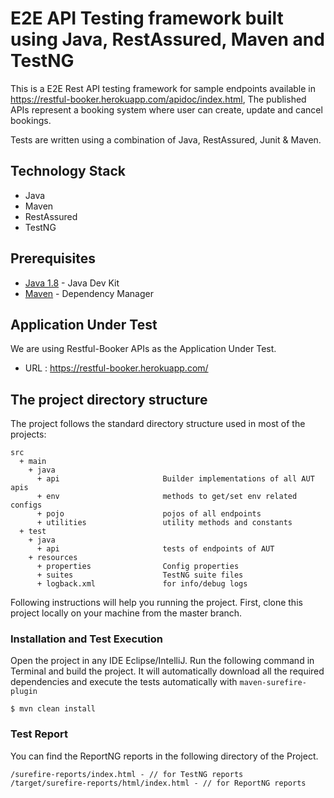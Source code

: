 # E2E API Testing framework built using Java, RestAssured, Maven and TestNG

This is a E2E Rest API testing framework for sample endpoints available in https://restful-booker.herokuapp.com/apidoc/index.html, 
The published APIs represent a booking system where user can create, update and cancel bookings.

Tests are written using a combination of Java, RestAssured, Junit & Maven.

## Technology Stack

- Java
- Maven
- RestAssured
- TestNG

## Prerequisites

- [Java 1.8](https://www.oracle.com/technetwork/java/javase/downloads/jdk8-downloads-2133151.html) - Java Dev Kit
- [Maven](https://maven.apache.org/download.cgi) - Dependency Manager

## Application Under Test

We are using Restful-Booker APIs as the Application Under Test.

- URL : https://restful-booker.herokuapp.com/

## The project directory structure

The project follows the standard directory structure used in most of the projects:

```
src
  + main
    + java
      + api                       Builder implementations of all AUT apis
      + env                       methods to get/set env related configs
      + pojo                      pojos of all endpoints
      + utilities                 utility methods and constants
  + test
    + java
      + api                       tests of endpoints of AUT
    + resources
      + properties                Config properties
      + suites                    TestNG suite files
      + logback.xml               for info/debug logs
```

Following instructions will help you running the project. First, clone this project locally on your machine from the master branch.

### Installation and Test Execution

Open the project in any IDE Eclipse/IntelliJ. Run the following command in Terminal and build the project. It will automatically download all the required dependencies and execute the tests automatically with `maven-surefire-plugin`

```
$ mvn clean install
```

### Test Report

You can find the ReportNG reports in the following directory of the Project.

```
/surefire-reports/index.html - // for TestNG reports
/target/surefire-reports/html/index.html - // for ReportNG reports
```
